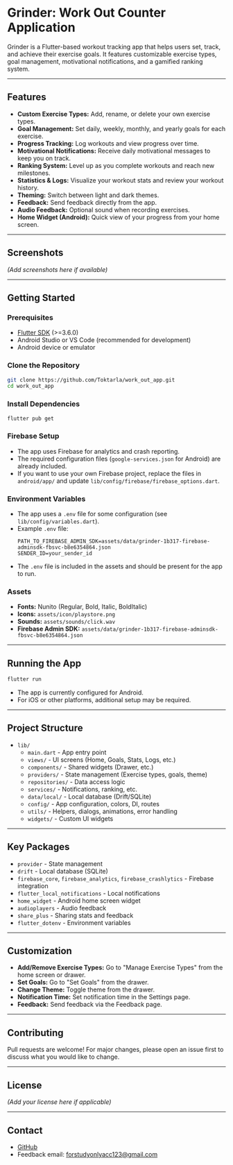 # Grinder: Work Out Counter Application

Grinder is a Flutter-based workout tracking app that helps users set, track, and achieve their exercise goals. It features customizable exercise types, goal management, motivational notifications, and a gamified ranking system.

---

## Features

- **Custom Exercise Types:** Add, rename, or delete your own exercise types.
- **Goal Management:** Set daily, weekly, monthly, and yearly goals for each exercise.
- **Progress Tracking:** Log workouts and view progress over time.
- **Motivational Notifications:** Receive daily motivational messages to keep you on track.
- **Ranking System:** Level up as you complete workouts and reach new milestones.
- **Statistics & Logs:** Visualize your workout stats and review your workout history.
- **Theming:** Switch between light and dark themes.
- **Feedback:** Send feedback directly from the app.
- **Audio Feedback:** Optional sound when recording exercises.
- **Home Widget (Android):** Quick view of your progress from your home screen.

---

## Screenshots

*(Add screenshots here if available)*

---

## Getting Started

### Prerequisites

- [Flutter SDK](https://flutter.dev/docs/get-started/install) (>=3.6.0)
- Android Studio or VS Code (recommended for development)
- Android device or emulator

### Clone the Repository

```sh
git clone https://github.com/Toktarla/work_out_app.git
cd work_out_app
```

### Install Dependencies

```sh
flutter pub get
```

### Firebase Setup

- The app uses Firebase for analytics and crash reporting.
- The required configuration files (`google-services.json` for Android) are already included.
- If you want to use your own Firebase project, replace the files in `android/app/` and update `lib/config/firebase/firebase_options.dart`.

### Environment Variables

- The app uses a `.env` file for some configuration (see `lib/config/variables.dart`).
- Example `.env` file:
  ```
  PATH_TO_FIREBASE_ADMIN_SDK=assets/data/grinder-1b317-firebase-adminsdk-fbsvc-b8e6354864.json
  SENDER_ID=your_sender_id
  ```
- The `.env` file is included in the assets and should be present for the app to run.

### Assets

- **Fonts:** Nunito (Regular, Bold, Italic, BoldItalic)
- **Icons:** `assets/icon/playstore.png`
- **Sounds:** `assets/sounds/click.wav`
- **Firebase Admin SDK:** `assets/data/grinder-1b317-firebase-adminsdk-fbsvc-b8e6354864.json`

---

## Running the App

```sh
flutter run
```

- The app is currently configured for Android.
- For iOS or other platforms, additional setup may be required.

---

## Project Structure

- `lib/`
  - `main.dart` - App entry point
  - `views/` - UI screens (Home, Goals, Stats, Logs, etc.)
  - `components/` - Shared widgets (Drawer, etc.)
  - `providers/` - State management (Exercise types, goals, theme)
  - `repositories/` - Data access logic
  - `services/` - Notifications, ranking, etc.
  - `data/local/` - Local database (Drift/SQLite)
  - `config/` - App configuration, colors, DI, routes
  - `utils/` - Helpers, dialogs, animations, error handling
  - `widgets/` - Custom UI widgets

---

## Key Packages

- `provider` - State management
- `drift` - Local database (SQLite)
- `firebase_core`, `firebase_analytics`, `firebase_crashlytics` - Firebase integration
- `flutter_local_notifications` - Local notifications
- `home_widget` - Android home screen widget
- `audioplayers` - Audio feedback
- `share_plus` - Sharing stats and feedback
- `flutter_dotenv` - Environment variables

---

## Customization

- **Add/Remove Exercise Types:** Go to "Manage Exercise Types" from the home screen or drawer.
- **Set Goals:** Go to "Set Goals" from the drawer.
- **Change Theme:** Toggle theme from the drawer.
- **Notification Time:** Set notification time in the Settings page.
- **Feedback:** Send feedback via the Feedback page.

---

## Contributing

Pull requests are welcome! For major changes, please open an issue first to discuss what you would like to change.

---

## License

*(Add your license here if applicable)*

---

## Contact

- [GitHub](https://github.com/Toktarla)
- Feedback email: forstudyonlyacc123@gmail.com
